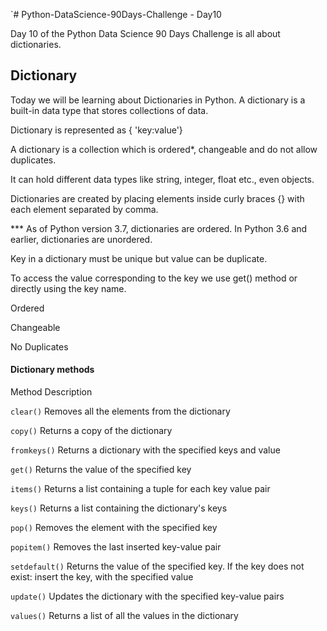 `# Python-DataScience-90Days-Challenge - Day10

Day 10 of the Python Data Science 90 Days Challenge is all about dictionaries. 

## Dictionary
Today we will be learning about Dictionaries in Python. A dictionary is a built-in data type that stores collections of data. 

Dictionary is represented as { 'key:value'}

A dictionary is a collection which is ordered*, changeable and do not allow duplicates.

It can hold different data types like string, integer, float etc., even objects.

Dictionaries are created by placing elements inside curly braces {} with each element separated by comma.

*** As of Python version 3.7, dictionaries are ordered. In Python 3.6 and earlier, dictionaries are unordered.

Key in a dictionary must be unique but value can be duplicate.

To access the value corresponding to the key we use get() method or directly using the key name.

Ordered

Changeable

No Duplicates

#### Dictionary methods

Method	 Description

`clear()`	Removes all the elements from the dictionary

`copy()`	Returns a copy of the dictionary

`fromkeys()`	Returns a dictionary with the specified keys and value

`get()`	Returns the value of the specified key

`items()`	Returns a list containing a tuple for each key value pair

`keys()`	Returns a list containing the dictionary's keys

`pop()`	Removes the element with the specified key

`popitem()`	Removes the last inserted key-value pair

`setdefault()`	Returns the value of the specified key. If the key does not exist: insert the key, with the specified value

`update()`	Updates the dictionary with the specified key-value pairs

`values()`	Returns a list of all the values in the dictionary






